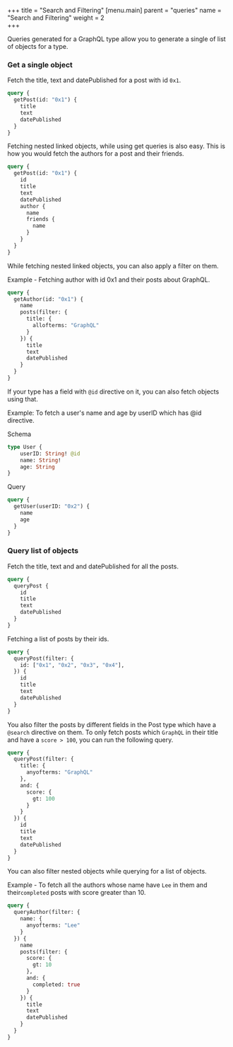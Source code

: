 +++
title = "Search and Filtering"
[menu.main]
    parent = "queries"
    name = "Search and Filtering"
    weight = 2   
+++

Queries generated for a GraphQL type allow you to generate a single of list of
objects for a type.

### Get a single object

Fetch the title, text and datePublished for a post with id `0x1`.

```graphql
query {
  getPost(id: "0x1") {
    title
    text
    datePublished
  }
}
```

Fetching nested linked objects, while using get queries is also easy. This is how
you would fetch the authors for a post and their friends.

```graphql
query {
  getPost(id: "0x1") {
    id
    title
    text
    datePublished
    author {
      name
      friends {
        name
      }
    }
  }
}
```

While fetching nested linked objects, you can also apply a filter on them.

Example - Fetching author with id 0x1 and their posts about GraphQL.

```graphql
query {
  getAuthor(id: "0x1") {
    name
    posts(filter: {
      title: {
        allofterms: "GraphQL"
      }
    }) {
      title
      text
      datePublished
    }
  }
}
```

If your type has a field with `@id` directive on it, you can also fetch objects using that.

Example: To fetch a user's name and age by userID which has @id directive.

Schema

```graphql
type User {
    userID: String! @id
    name: String!
    age: String
}
```

Query

```graphql
query {
  getUser(userID: "0x2") {
    name
    age
  }
}
```

### Query list of objects

Fetch the title, text and and datePublished for all the posts.

```graphql
query {
  queryPost {
    id
    title
    text
    datePublished
  }
}
```

Fetching a list of posts by their ids.

```graphql
query {
  queryPost(filter: {
    id: ["0x1", "0x2", "0x3", "0x4"],
  }) {
    id
    title
    text
    datePublished
  }
}
```

You also filter the posts by different fields in the Post type which have a
`@search` directive on them. To only fetch posts which `GraphQL` in their title
and have a `score > 100`, you can run the following query.

```graphql
query {
  queryPost(filter: {
    title: {
      anyofterms: "GraphQL"
    },
    and: {
      score: {
        gt: 100
      }
    }
  }) {
    id
    title
    text
    datePublished
  }
}
```

You can also filter nested objects while querying for a list of objects.

Example - To fetch all the authors whose name have `Lee` in them and their`completed` posts
with score greater than 10.

```graphql
query {
  queryAuthor(filter: {
    name: {
      anyofterms: "Lee"
    }
  }) {
    name
    posts(filter: {
      score: {
        gt: 10
      },
      and: {
        completed: true
      }
    }) {
      title
      text
      datePublished
    }
  }
}
```